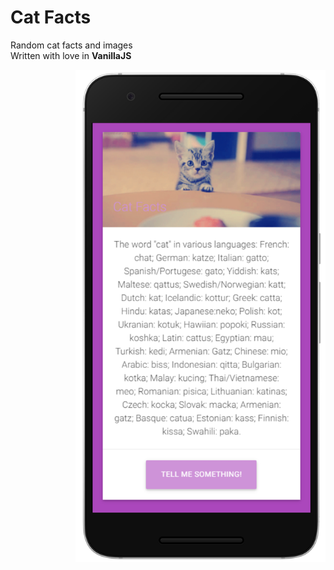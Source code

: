 # **Cat Facts**

Random cat facts and images<br>
Written with love in **VanillaJS**

<img style="float: right;" width="400" src="https://raw.githubusercontent.com/boulajp/cat-facts/master/Sample.png"> 

